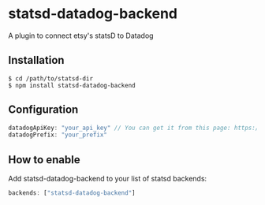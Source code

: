 # statsd-datadog-backend

A plugin to connect etsy's statsD to Datadog

## Installation

    $ cd /path/to/statsd-dir
    $ npm install statsd-datadog-backend
    
## Configuration

```js
datadogApiKey: "your_api_key" // You can get it from this page: https://app.datadoghq.com/account/settings#api
datadogPrefix: "your_prefix"
```

## How to enable
Add statsd-datadog-backend to your list of statsd backends:

```js
backends: ["statsd-datadog-backend"]
```

